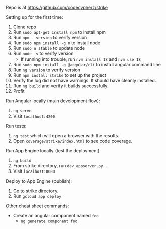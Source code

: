 Repo is at https://github.com/codecypherz/strike

Setting up for the first time:
1. Clone repo
2. Run `sudo apt-get install npm` to install npm
3. Run `npm --version` to verify version
4. Run `sudo npm install -g n` to install node
5. Run `sudo n stable` to update node
6. Run `node -v` to verify version
    * If running into trouble, run `nvm install 18` and `nvm use 18`
7. Run `sudo npm install -g @angular/cli` to install angular command line
8. Run `ng version` to verify version
9. Run `npm install strike` to set up the project
10. Verify the log did not have warnings. It should have cleanly installed.
11. Run `ng build` and verify it builds successfully.
12. Profit


Run Angular locally (main development flow):
1. `ng serve`
2. Visit `localhost:4200`

Run tests:
1. `ng test` which will open a browser with the results.
2. Open `coverage/strike/index.html` to see code coverage.

Run App Engine locally (test the deployment):
1. `ng build`
2. From strike directory, run `dev_appserver.py .`
3. Visit `localhost:8080`


Deploy to App Engine (publish):
1. Go to strike directory.
2. Run `gcloud app deploy`


Other cheat sheet commands:
*   Create an angular component named `foo`
    *   `ng generate component foo`
